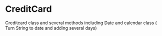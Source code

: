 CreditCard
==========

Creditcard class and several methods including Date and calendar class ( Turn String to date and adding several days)
